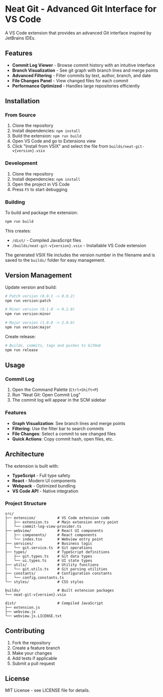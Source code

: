 # Neat Git - Advanced Git Interface for VS Code

A VS Code extension that provides an advanced Git interface inspired by JetBrains IDEs.

## Features

- **Commit Log Viewer** - Browse commit history with an intuitive interface
- **Branch Visualization** - See git graph with branch lines and merge points
- **Advanced Filtering** - Filter commits by text, author, branch, and date
- **File Changes Panel** - View changed files for each commit
- **Performance Optimized** - Handles large repositories efficiently

## Installation

### From Source

1. Clone the repository
2. Install dependencies: `npm install`
3. Build the extension: `npm run build`
4. Open VS Code and go to Extensions view
5. Click "Install from VSIX" and select the file from `builds/neat-git-v{version}.vsix`

### Development

1. Clone the repository
2. Install dependencies: `npm install`
3. Open the project in VS Code
4. Press `F5` to start debugging

### Building

To build and package the extension:

```bash
npm run build
```

This creates:
- `/dist/` - Compiled JavaScript files
- `/builds/neat-git-v{version}.vsix` - Installable VS Code extension

The generated VSIX file includes the version number in the filename and is saved to the `builds/` folder for easy management.

## Version Management

Update version and build:

```bash
# Patch version (0.0.1 -> 0.0.2)
npm run version:patch

# Minor version (0.1.0 -> 0.2.0)  
npm run version:minor

# Major version (1.0.0 -> 2.0.0)
npm run version:major
```

Create release:

```bash
# Builds, commits, tags and pushes to GitHub
npm run release
```

## Usage

### Commit Log

1. Open the Command Palette (`Ctrl+Shift+P`)
2. Run "Neat Git: Open Commit Log"
3. The commit log will appear in the SCM sidebar

### Features

- **Graph Visualization**: See branch lines and merge points
- **Filtering**: Use the filter bar to search commits
- **File Changes**: Select a commit to see changed files
- **Quick Actions**: Copy commit hash, open files, etc.

## Architecture

The extension is built with:

- **TypeScript** - Full type safety
- **React** - Modern UI components
- **Webpack** - Optimized bundling
- **VS Code API** - Native integration

### Project Structure

```
src/
├── extension/          # VS Code extension code
│   ├── extension.ts    # Main extension entry point
│   └── commit-log-view-provider.ts
├── webview/            # React UI components
│   ├── components/     # React components
│   └── index.tsx       # Webview entry point
├── services/           # Business logic
│   └── git.service.ts  # Git operations
├── types/              # TypeScript definitions
│   ├── git.types.ts    # Git data types
│   └── ui.types.ts     # UI state types
├── utils/              # Utility functions
│   └── git.utils.ts    # Git parsing utilities
├── constants/          # Configuration constants
│   └── config.constants.ts
└── styles/             # CSS styles

builds/                 # Built extension packages
└── neat-git-v{version}.vsix

dist/                   # Compiled JavaScript
├── extension.js
├── webview.js
└── webview.js.LICENSE.txt
```

## Contributing

1. Fork the repository
2. Create a feature branch
3. Make your changes
4. Add tests if applicable
5. Submit a pull request

## License

MIT License - see LICENSE file for details. 